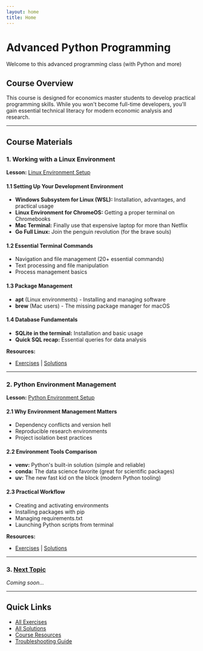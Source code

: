 ```yaml
---
layout: home
title: Home
---
```


# Advanced Python Programming
Welcome to this advanced programming class (with Python and more)

## Course Overview
This course is designed for economics master students to develop practical programming skills. While you won't become full-time developers, you'll gain essential technical literacy for modern economic analysis and research.

---

## Course Materials

### 1. Working with a Linux Environment
**Lesson:** [Linux Environment Setup](lessons/01-shell-intro.md)

#### 1.1 Setting Up Your Development Environment
- **Windows Subsystem for Linux (WSL):** Installation, advantages, and practical usage
- **Linux Environment for ChromeOS:** Getting a proper terminal on Chromebooks  
- **Mac Terminal:** Finally use that expensive laptop for more than Netflix
- **Go Full Linux:** Join the penguin revolution (for the brave souls)

#### 1.2 Essential Terminal Commands
- Navigation and file management (20+ essential commands)
- Text processing and file manipulation
- Process management basics

#### 1.3 Package Management
- **apt** (Linux environments) - Installing and managing software
- **brew** (Mac users) - The missing package manager for macOS

#### 1.4 Database Fundamentals
- **SQLite in the terminal:** Installation and basic usage
- **Quick SQL recap:** Essential queries for data analysis

**Resources:**
- [Exercises](exercises/01-shell/) | [Solutions](solutions/01-shell/)

---

### 2. Python Environment Management
**Lesson:** [Python Environment Setup](lessons/02-python-env.md)

#### 2.1 Why Environment Management Matters
- Dependency conflicts and version hell
- Reproducible research environments
- Project isolation best practices

#### 2.2 Environment Tools Comparison
- **venv:** Python's built-in solution (simple and reliable)
- **conda:** The data science favorite (great for scientific packages)
- **uv:** The new fast kid on the block (modern Python tooling)

#### 2.3 Practical Workflow
- Creating and activating environments
- Installing packages with pip
- Managing requirements.txt
- Launching Python scripts from terminal

**Resources:**
- [Exercises](exercises/02-python-env/) | [Solutions](solutions/02-python-env/)

---

### 3. [Next Topic](lessons/03-topic.md)
*Coming soon...*

---

## Quick Links
- [All Exercises](exercises/)
- [All Solutions](solutions/)
- [Course Resources](resources/)
- [Troubleshooting Guide](troubleshooting.md)